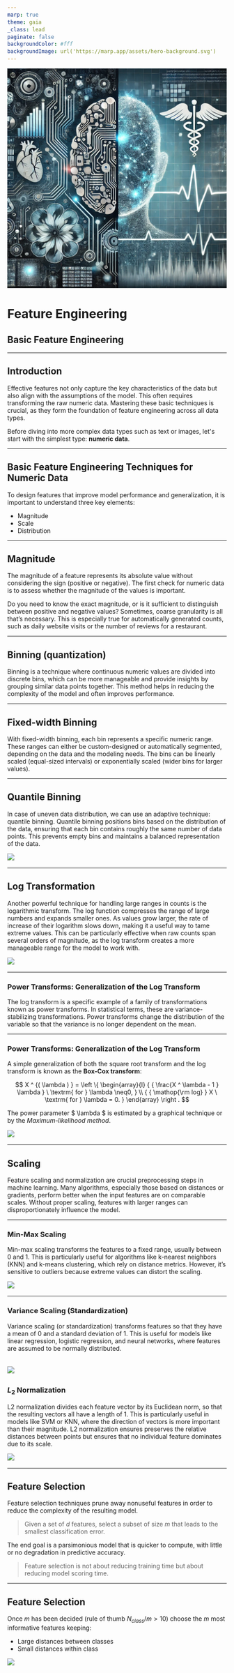 ```yaml
---
marp: true
theme: gaia
_class: lead
paginate: false
backgroundColor: #fff
backgroundImage: url('https://marp.app/assets/hero-background.svg')
---
```


![bg left:40% 80%](../logo.png)

# **Feature Engineering**

## Basic Feature Engineering

---

## Introduction

Effective features not only capture the key characteristics of the data but also align with the assumptions of the model. This often requires transforming the raw numeric data. Mastering these basic techniques is crucial, as they form the foundation of feature engineering across all data types.

Before diving into more complex data types such as text or images, let's start with the simplest type: **numeric data**.

---

## Basic Feature Engineering Techniques for Numeric Data

To design features that improve model performance and generalization, it is important to understand three key elements: 
- Magnitude
- Scale
- Distribution

---

## Magnitude

The magnitude of a feature represents its absolute value without considering the sign (positive or negative). The first check for numeric data is to assess whether the magnitude of the values is important. 

Do you need to know the exact magnitude, or is it sufficient to distinguish between positive and negative values? Sometimes, coarse granularity is all that’s necessary. This is especially true for automatically generated counts, such as daily website visits or the number of reviews for a restaurant.

---

## Binning (quantization)

Binning is a technique where continuous numeric values are divided into discrete bins, which can be more manageable and provide insights by grouping similar data points together. This method helps in reducing the complexity of the model and often improves performance.


---

## Fixed-width Binning

With fixed-width binning, each bin represents a specific numeric range. These ranges can either be custom-designed or automatically segmented, depending on the data and the modeling needs. The bins can be linearly scaled (equal-sized intervals) or exponentially scaled (wider bins for larger values).



---

## Quantile Binning
In case of uneven data distribution, we can use an adaptive technique: quantile binning. Quantile binning positions bins based on the distribution of the data, ensuring that each bin contains roughly the same number of data points. This prevents empty bins and maintains a balanced representation of the data.

![](attachment:image.png)

---

## Log Transformation

Another powerful technique for handling large ranges in counts is the logarithmic transform. The log function compresses the range of large numbers and expands smaller ones. As values grow larger, the rate of increase of their logarithm slows down, making it a useful way to tame extreme values. This can be particularly effective when raw counts span several orders of magnitude, as the log transform creates a more manageable range for the model to work with.

![](attachment:image.png)

---

### Power Transforms: Generalization of the Log Transform

The log transform is a specific example of a family of transformations known as power transforms. 
In statistical terms, these are variance-stabilizing transformations. Power transforms change the distribution of the variable so that the variance is no longer dependent on the mean.

---

### Power Transforms: Generalization of the Log Transform

A simple generalization of both the square root transform and the log transform is known as the **Box-Cox transform**:

$$ 
X ^ {( \lambda ) } = \left \{
\begin{array}{l}
{ {
\frac{X  ^  \lambda  - 1 } \lambda 
 } \  \textrm{ for  }  \lambda \neq0, } \\
 { { \mathop{\rm log} } X \  \textrm{ for  }  \lambda = 0. } 
\end{array}
 \right .
$$

The power parameter  $ \lambda $ is estimated by a graphical technique or by the *Maximum-likelihood method*.

![](attachment:image.png)

---

## Scaling

Feature scaling and normalization are crucial preprocessing steps in machine learning. Many algorithms, especially those based on distances or gradients, perform better when the input features are on comparable scales. Without proper scaling, features with larger ranges can disproportionately influence the model. 

---

### Min-Max Scaling

Min-max scaling transforms the features to a fixed range, usually between 0 and 1. This is particularly useful for algorithms like k-nearest neighbors (KNN) and k-means clustering, which rely on distance metrics. However, it’s sensitive to outliers because extreme values can distort the scaling.

![](attachment:image.png)

---

### Variance Scaling (Standardization)

Variance scaling (or standardization) transforms features so that they have a mean of 0 and a standard deviation of 1. This is useful for models like linear regression, logistic regression, and neural networks, where features are assumed to be normally distributed.

![](attachment:image.png)
---

### $L_2$ Normalization

L2 normalization divides each feature vector by its Euclidean norm, so that the resulting vectors all have a length of 1. This is particularly useful in models like SVM or KNN, where the direction of vectors is more important than their magnitude.
L2 normalization ensures preserves the relative distances between points but ensures that no individual feature dominates due to its scale.

 ![](attachment:image.png)

---

## Feature Selection

Feature selection techniques prune away nonuseful features in order to reduce the complexity of the resulting model. 

>Given a set of $d$ features, select a subset of size $m$ that leads to the smallest classification error.

The end goal is a parsimonious model that is quicker to compute, with little or no degradation in predictive accuracy. 

>Feature selection is not about reducing training time but about reducing model scoring time.

---

## Feature Selection

Once $m$ has been decided (rule of thumb $N_{class}/m>10$) choose the $m$ most informative features keeping:
- Large distances between classes
- Small distances within class

![](attachment:image-2.png)

